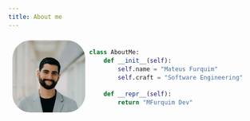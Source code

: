 ```yaml
---
title: About me
---
```


<AboutMeTitle />

<div class="row" style="display: flex; flex-wrap: wrap; align-content: space-around; align-items: center; justify-content: center;">
  <div class="column" style="flex: 28%;  padding: 1.61%;">
      <img src="/profile_1080x1080.jpg" alt="Mateus Furquim" style="border-radius: 25%;">

  </div>
  <div class="column" style="flex: 67%;">

```python
class AboutMe:
    def __init__(self):
        self.name = "Mateus Furquim"
        self.craft = "Software Engineering"

    def __repr__(self):
        return "MFurquim Dev"
```

  </div>
</div>


<AboutMe />
